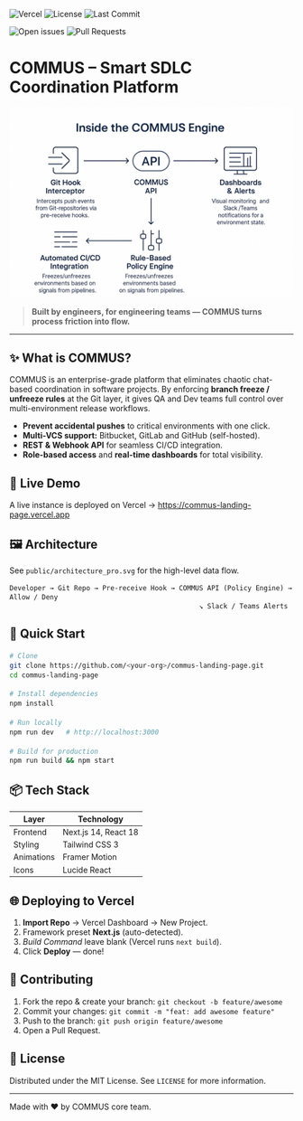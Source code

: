 ![Vercel](https://vercelbadge.vercel.app/api/Sangaibisi/commus-landing-page)
![License](https://img.shields.io/github/license/Sangaibisi/commus-landing-page)
![Last Commit](https://img.shields.io/github/last-commit/Sangaibisi/commus-landing-page)

![Open issues](https://img.shields.io/github/issues/Sangaibisi/commus-landing-page)
![Pull Requests](https://img.shields.io/github/issues-pr/Sangaibisi/commus-landing-page)

# COMMUS – Smart SDLC Coordination Platform

![COMMUS banner](./public/architecture_pro.svg)

> **Built by engineers, for engineering teams — COMMUS turns process friction into flow.**

---

## ✨ What is COMMUS?
COMMUS is an enterprise-grade platform that eliminates chaotic chat-based coordination in software projects. By enforcing **branch freeze / unfreeze rules** at the Git layer, it gives QA and Dev teams full control over multi-environment release workflows.

- **Prevent accidental pushes** to critical environments with one click.
- **Multi-VCS support:** Bitbucket, GitLab and GitHub (self-hosted).
- **REST & Webhook API** for seamless CI/CD integration.
- **Role-based access** and **real-time dashboards** for total visibility.

## 🚀 Live Demo
A live instance is deployed on Vercel → <https://commus-landing-page.vercel.app>

## 🖼 Architecture
See `public/architecture_pro.svg` for the high-level data flow.

```
Developer → Git Repo → Pre-receive Hook → COMMUS API (Policy Engine) → Allow / Deny
                                               ↘ Slack / Teams Alerts
```

## 🏁 Quick Start
```bash
# Clone
git clone https://github.com/<your-org>/commus-landing-page.git
cd commus-landing-page

# Install dependencies
npm install

# Run locally
npm run dev   # http://localhost:3000

# Build for production
npm run build && npm start
```

## 📦 Tech Stack
| Layer            | Technology               |
|------------------|--------------------------|
| Frontend         | Next.js 14, React 18     |
| Styling          | Tailwind CSS 3           |
| Animations       | Framer Motion            |
| Icons            | Lucide React             |

## 🌐 Deploying to Vercel
1. **Import Repo** → Vercel Dashboard → New Project.
2. Framework preset **Next.js** (auto-detected).
3. *Build Command* leave blank (Vercel runs `next build`).
4. Click **Deploy** — done!

## 🤝 Contributing
1. Fork the repo & create your branch: `git checkout -b feature/awesome`
2. Commit your changes: `git commit -m "feat: add awesome feature"`
3. Push to the branch: `git push origin feature/awesome`
4. Open a Pull Request.

## 📄 License
Distributed under the MIT License. See `LICENSE` for more information.

---
Made with ❤️ by COMMUS core team.
